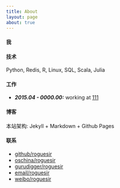 ```yaml
---
title: About
layout: page
about: true
---
```


#### 我


#### 技术

Python, Redis, R, Linux, SQL, Scala, Julia

#### 工作

+ ***2015.04 - 0000.00:*** working at [111]()


#### 博客

本站架构: Jekyll + Markdown + Github Pages

#### 联系

+ [github/roguesir](https://github.com/roguesir)
+ [oschina/roguesir](http://git.oschina.net/roguesir)
+ [gurudigger/roguesir](https://gurudigger.com/users/roguesir)
+ [email/roguesir]({{site.author.qqmail}})
+ [weibo/roguesir](http://weibo.com/roguesir)

